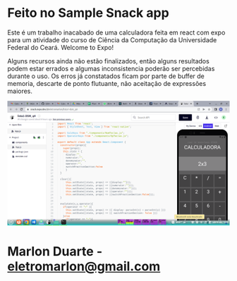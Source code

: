 # Feito no Sample Snack app

Este é um trabalho inacabado de uma calculadora feita em react com expo para um atividade do curso de Ciência da Computação da Universidade Federal do Ceará.
Welcome to Expo!

Alguns recursos ainda não estão finalizados, então alguns resultados podem estar
errados e algumas inconsistencia poderão ser percebidas durante o uso. 
Os erros já constatados ficam por parte de buffer de memoria, descarte de ponto 
flutuante, não aceitação de expressões maiores.

![construção do app](https://github.com/eletromarlon/lista1-DSM_q4/blob/main/img/snack-running-q4.png)

# Marlon Duarte - eletromarlon@gmail.com
